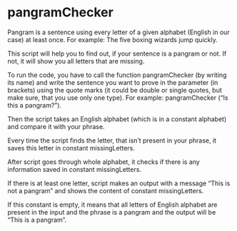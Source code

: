 # pangramChecker
Pangram is a sentence using every letter of a given alphabet (English in our case) at least once. For example: The five boxing wizards jump quickly.

This script will help you to find out, if your sentence is a pangram or not. If not, it will show you all letters that are missing. 

To run the code, you have to call the function pangramChecker (by writing its name) and write the sentence you want to prove in the parameter (in brackets) using the quote marks (it could be double or single quotes, but make sure, that you use only one type). For example: pangramChecker (“Is this a pangram?”). 

Then the script takes an English alphabet (which is in a constant alphabet) and compare it with your phrase. 

Every time the script finds the letter, that isn’t present in your phrase, it saves this letter in constant missingLetters. 

After script goes through whole alphabet, it checks if there is any information saved in constant missingLetters. 

If there is at least one letter, script makes an output with a message “This is not a pangram” and shows the content of constant 
missingLetters. 

If this constant is empty, it means that all letters of English alphabet are present in the input and the phrase is a pangram and the output will be “This is a pangram”. 
